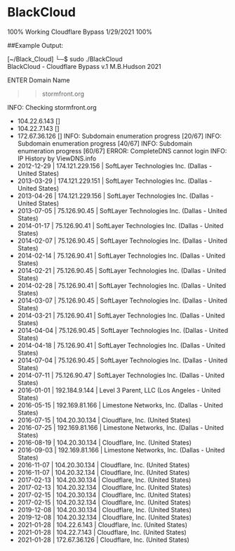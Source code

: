 # BlackCloud
100% Working Cloudflare Bypass 1/29/2021 100%

##Example Output:

[~/Black_Cloud]
└─$ sudo ./BlackCloud       
BlackCloud - Cloudflare Bypass v.1
M.B.Hudson 2021

ENTER Domain Name
 >> stormfront.org

 INFO: Checking stormfront.org
   + 104.22.6.143 []
   + 104.22.7.143 []
   + 172.67.36.126 []
 INFO: Subdomain enumeration progress [20/67]
 INFO: Subdomain enumeration progress [40/67]
 INFO: Subdomain enumeration progress [60/67]
 ERROR: CompleteDNS cannot login
 INFO: IP History by ViewDNS.info
   + 2012-12-29 | 174.121.229.156 | SoftLayer Technologies Inc. (Dallas - United States)
   + 2013-03-29 | 174.121.229.151 | SoftLayer Technologies Inc. (Dallas - United States)
   + 2013-04-26 | 174.121.229.156 | SoftLayer Technologies Inc. (Dallas - United States)
   + 2013-07-05 | 75.126.90.45 | SoftLayer Technologies Inc. (Dallas - United States)
   + 2014-01-17 | 75.126.90.41 | SoftLayer Technologies Inc. (Dallas - United States)
   + 2014-02-07 | 75.126.90.45 | SoftLayer Technologies Inc. (Dallas - United States)
   + 2014-02-14 | 75.126.90.41 | SoftLayer Technologies Inc. (Dallas - United States)
   + 2014-02-21 | 75.126.90.45 | SoftLayer Technologies Inc. (Dallas - United States)
   + 2014-02-28 | 75.126.90.41 | SoftLayer Technologies Inc. (Dallas - United States)
   + 2014-03-07 | 75.126.90.45 | SoftLayer Technologies Inc. (Dallas - United States)
   + 2014-03-21 | 75.126.90.41 | SoftLayer Technologies Inc. (Dallas - United States)
   + 2014-04-04 | 75.126.90.45 | SoftLayer Technologies Inc. (Dallas - United States)
   + 2014-04-18 | 75.126.90.41 | SoftLayer Technologies Inc. (Dallas - United States)
   + 2014-07-04 | 75.126.90.45 | SoftLayer Technologies Inc. (Dallas - United States)
   + 2014-07-11 | 75.126.90.47 | SoftLayer Technologies Inc. (Dallas - United States)
   + 2016-01-01 | 192.184.9.144 | Level 3 Parent&#44; LLC (Los Angeles - United States)
   + 2016-05-15 | 192.169.81.166 | Limestone Networks&#44; Inc. (Dallas - United States)
   + 2016-07-15 | 104.20.30.134 | Cloudflare&#44; Inc. (United States)
   + 2016-07-25 | 192.169.81.166 | Limestone Networks&#44; Inc. (Dallas - United States)
   + 2016-08-19 | 104.20.30.134 | Cloudflare&#44; Inc. (United States)
   + 2016-09-03 | 192.169.81.166 | Limestone Networks&#44; Inc. (Dallas - United States)
   + 2016-11-07 | 104.20.30.134 | Cloudflare&#44; Inc. (United States)
   + 2016-11-07 | 104.20.32.134 | Cloudflare&#44; Inc. (United States)
   + 2017-02-13 | 104.20.30.134 | Cloudflare&#44; Inc. (United States)
   + 2017-02-13 | 104.20.32.134 | Cloudflare&#44; Inc. (United States)
   + 2017-02-15 | 104.20.30.134 | Cloudflare&#44; Inc. (United States)
   + 2017-02-15 | 104.20.32.134 | Cloudflare&#44; Inc. (United States)
   + 2019-12-08 | 104.20.30.134 | Cloudflare&#44; Inc. (United States)
   + 2019-12-08 | 104.20.32.134 | Cloudflare&#44; Inc. (United States)
   + 2021-01-28 | 104.22.6.143 | Cloudflare&#44; Inc. (United States)
   + 2021-01-28 | 104.22.7.143 | Cloudflare&#44; Inc. (United States)
   + 2021-01-28 | 172.67.36.126 | Cloudflare&#44; Inc. (United States)
 
